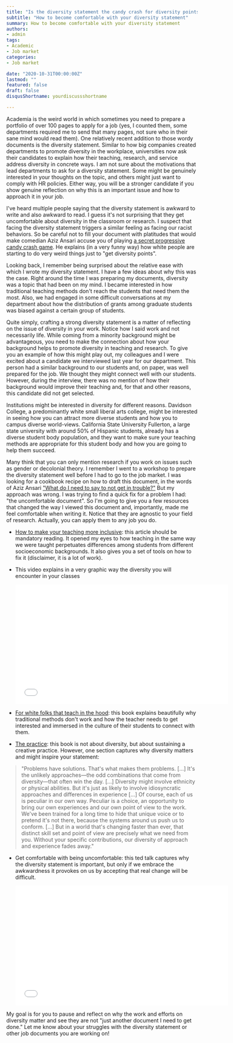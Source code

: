 ```yaml
---
title: "Is the diversity statement the candy crash for diversity points?"
subtitle: "How to become comfortable with your diversity statement"
summary: How to become comfortable with your diversity statement
authors:
- admin
tags:
- Academic
- Job market
categories:
- Job market

date: "2020-10-31T00:00:00Z"
lastmod: ""
featured: false
draft: false
disqusShortname: yourdiscussshortname

---
```


Academia is the weird world in which sometimes you need to prepare a portfolio of over 100 pages to apply for a job (yes, I counted them, some departments required me to send that many pages, not sure who in their sane mind would read them). One relatively recent addition to those wordy documents is the diversity statement. Similar to how big companies created departments to promote diversity in the workplace, universities now ask their candidates to explain how their teaching, research, and service address diversity in concrete ways. I am not sure about the motivations that lead departments to ask for a diversity statement. Some might be genuinely interested in your thoughts on the topic, and others might just want to comply with HR policies. Either way, you will be a stronger candidate if you show genuine reflection on why this is an important issue and how to approach it in your job.

I've heard multiple people saying that the diversity statement is awkward to write and also awkward to read. I guess it's not surprising that they get uncomfortable about diversity in the classroom or research. I suspect that facing the diversity statement triggers a similar feeling as facing our racist behaviors. So be careful not to fill your document with platitudes that would make comedian Aziz Ansari accuse you of playing [a secret progressive candy crash game](https://www.facebook.com/watch/?v=430629427532528). He explains (in a very funny way) how white people are starting to do very weird things just to "get diversity points".

Looking back, I remember being surprised about the relative ease with which I wrote my diversity statement. I have a few ideas about why this was the case. Right around the time I was preparing my documents, diversity was a topic that had been on my mind. I became interested in how traditional teaching methods don't reach the students that need them the most. Also, we had engaged in some difficult conversations at my department about how the distribution of grants among graduate students was biased against a certain group of students.

Quite simply, crafting a strong diversity statement is a matter of reflecting on the issue of diversity in your work. Notice how I said work and not necessarily life. While coming from a minority background might be advantageous, you need to make the connection about how your background helps to promote diversity in teaching and research. To give you an example of how this might play out, my colleagues and I were excited about a candidate we interviewed last year for our department. This person had a similar background to our students and, on paper, was well prepared for the job. We thought they might connect well with our students. However, during the interview, there was no mention of how their background would improve their teaching and, for that and other reasons, this candidate did not get selected.

Institutions might be interested in diversity for different reasons. Davidson College, a predominantly white small liberal arts college, might be interested in seeing how you can attract more diverse students and how you to campus diverse world-views. California State University Fullerton, a large state university with around 50% of Hispanic students, already has a diverse student body population, and they want to make sure your teaching methods are appropriate for this student body and how you are going to help them succeed.

Many think that you can only mention research if you work on issues such as gender or decolonial theory. I remember I went to a workshop to prepare the diversity statement well before I had to go to the job market. I was looking for a cookbook recipe on how to draft this document, in the words of Aziz Ansari ["What do I need to say to not get in trouble?"](https://www.youtube.com/watch?v=LJqhSipUuzw) But my approach was wrong. I was trying to find a quick fix for a problem I had: "the uncomfortable document". So I'm going to give you a few resources that changed the way I viewed this document and, importantly, made me feel comfortable when writing it. Notice that they are agnostic to your field of research. Actually, you can apply them to any job you do.

- [How to make your teaching more inclusive](https://www.chronicle.com/article/how-to-make-your-teaching-more-inclusive/): this article should be mandatory reading. It opened my eyes to how teaching in the same way we were taught perpetuates differences among students from different socioeconomic backgrounds. It also gives you a set of tools on how to fix it (disclaimer, it is a lot of work).

- This video explains in a very graphic way the diversity you will encounter in your classes

    <iframe width="560" height="315" src="[https://www.youtube.com/embed/vwx5IvypC5Q](https://www.youtube.com/embed/vwx5IvypC5Q)" title="YouTube video player" frameborder="0" allow="accelerometer; autoplay; clipboard-write; encrypted-media; gyroscope; picture-in-picture" allowfullscreen></iframe>

- [For white folks that teach in the hood](https://www.amazon.com/White-Folks-Teach-Hood-Rest/dp/0807028029/ref=sr_1_3?dchild=1&keywords=white+folks+that+teach+in+the+hood&qid=1626268187&sr=8-3): this book explains beautifully why traditional methods don't work and how the teacher needs to get interested and immersed in the culture of their students to connect with them.

- [The practice](https://www.amazon.com/The-Practice-Shipping-Creative-Work/dp/B089B7SZCN/ref=sr_1_1?dchild=1&keywords=the+practice+seth+godin&qid=1626269121&sr=8-1): this book is not about diversity, but about sustaining a creative practice. However, one section captures why diversity matters and might inspire your statement:

 > "Problems have solutions. That's what makes them problems. [...] It's the unlikely approaches—the odd combinations that come from diversity—that often win the day. [...] Diversity might involve ethnicity or physical abilities. But it's just as likely to involve idiosyncratic approaches and differences in experience [...] Of course, each of us is peculiar in our own way. Peculiar is a choice, an opportunity to bring our own experiences and our own point of view to the work. We've been trained for a long time to hide that unique voice or to pretend it's not there, because the systems around us push us to conform. [...] But in a world that's changing faster than ever, that distinct skill set and point of view are precisely what we need from you. Without your specific contributions, our diversity of approach and experience fades away."

- Get comfortable with being uncomfortable: this ted talk captures why the diversity statement is important, but only if we embrace the awkwardness it provokes on us by accepting that real change will be difficult.

    <iframe width="560" height="315" src="[https://www.youtube.com/embed/QijH4UAqGD8](https://www.youtube.com/embed/QijH4UAqGD8)" title="YouTube video player" frameborder="0" allow="accelerometer; autoplay; clipboard-write; encrypted-media; gyroscope; picture-in-picture" allowfullscreen></iframe>

My goal is for you to pause and reflect on why the work and efforts on diversity matter and see they are not "just another document I need to get done."  Let me know about your struggles with the diversity statement or other job documents you are working on!



